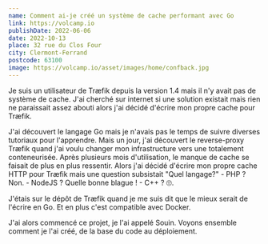 ```yaml
---
name: Comment ai-je créé un système de cache performant avec Go
link: https://volcamp.io
publishDate: 2022-06-06
date: 2022-10-13
place: 32 rue du Clos Four
city: Clermont-Ferrand
postcode: 63100
image: https://volcamp.io/asset/images/home/confback.jpg
---
```


Je suis un utilisateur de Træfik depuis la version 1.4 mais il n'y avait pas de système de cache. J'ai cherché sur internet si une solution existait mais rien ne paraissait assez abouti alors j'ai décidé d'écrire mon propre cache pour Træfik.

J'ai découvert le langage Go mais je n'avais pas le temps de suivre diverses tutoriaux pour l'apprendre. Mais un jour, j'ai découvert le reverse-proxy Træfik quand j'ai voulu changer mon infrastructure vers une totalement conteneurisée. Après plusieurs mois d'utilisation, le manque de cache se faisait de plus en plus ressentir. Alors j'ai décidé d'écrire mon propre cache HTTP pour Træfik mais une question subsistait "Quel langage?" - PHP ? Non. - NodeJS ? Quelle bonne blague ! - C++ ? 🙄.

J'étais sur le dépôt de Træfik quand je me suis dit que le mieux serait de l'écrire en Go. Et en plus c'est compatible avec Docker.

J'ai alors commencé ce projet, je l'ai appelé Souin. Voyons ensemble comment je l'ai créé, de la base du code au déploiement.
